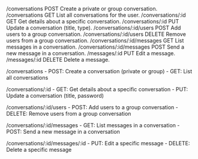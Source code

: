 /conversations	POST	Create a private or group conversation.
/conversations	GET	List all conversations for the user.
/conversations/:id	GET	Get details about a specific conversation.
/conversations/:id	PUT	Update a conversation (title, type).
/conversations/:id/users	POST	Add users to a group conversation.
/conversations/:id/users	DELETE	Remove users from a group conversation.
/conversations/:id/messages	GET	List messages in a conversation.
/conversations/:id/messages	POST	Send a new message in a conversation.
/messages/:id	PUT	Edit a message.
/messages/:id	DELETE	Delete a message.


/conversations                  - POST: Create a conversation (private or group)
                                - GET: List all conversations
                                
/conversations/:id              - GET: Get details about a specific conversation
                                - PUT: Update a conversation (title, password)

/conversations/:id/users        - POST: Add users to a group conversation
                                - DELETE: Remove users from a group conversation

/conversations/:id/messages     - GET: List messages in a conversation
                                - POST: Send a new message in a conversation
                                
/conversations/:id/messages/:id - PUT: Edit a specific message
                                - DELETE: Delete a specific message
